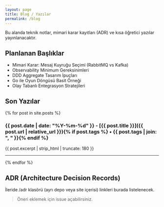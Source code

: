 ```yaml
---
layout: page
title: Blog / Yazılar
permalink: /blog
---
```


Bu alanda teknik notlar, mimari karar kayıtları (ADR) ve kısa öğretici yazılar yayınlanacaktır.

## Planlanan Başlıklar

- Mimari Karar: Mesaj Kuyruğu Seçimi (RabbitMQ vs Kafka)
- Observability Minimum Gereksinimleri
- DDD Aggregate Tasarım İpuçları
- Go ile Oyun Döngüsü Basit Örneği
- Olay Tabanlı Entegrasyon Stratejileri

## Son Yazılar

{% for post in site.posts %}

### {{ post.date | date: "%Y-%m-%d" }} - [{{ post.title }}]({{ post.url | relative_url }}){% if post.tags %} • {{ post.tags | join: ", " }}{% endif %}

{{ post.excerpt | strip_html | truncate: 180 }}

---
{% endfor %}

## ADR (Architecture Decision Records)

İleride /adr klasörü (ayrı depo veya site içerisi) linkleri burada listelenecek.

> Öneri eklemek için issue açabilirsiniz.
